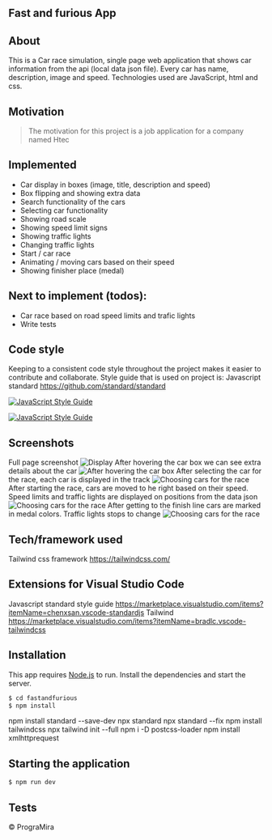 ## Fast and furious App
## About
This is a Car race simulation, single page web application that shows car information from the api (local data json file). Every car has name, description, image and speed. Technologies used are JavaScript, html and css.

## Motivation
> The motivation for this project is a job application for a company named Htec

## Implemented
- Car display in boxes (image, title, description and speed)
- Box flipping and showing extra data
- Search functionality of the cars
- Selecting car functionality 
- Showing road scale
- Showing speed limit signs
- Showing traffic lights
- Changing traffic lights
- Start / car race
- Animating / moving cars based on their speed
- Showing finisher place (medal)

## Next to implement (todos):
- Car race based on road speed limits and trafic lights
- Write tests


## Code style
Keeping to a consistent code style throughout the project makes it easier to contribute and collaborate. Style guide that is used on project is: Javascript standard
https://github.com/standard/standard

[![JavaScript Style Guide](https://cdn.rawgit.com/standard/standard/master/badge.svg)](https://github.com/standard/standard)

[![JavaScript Style Guide](https://img.shields.io/badge/code_style-standard-brightgreen.svg)](https://standardjs.com)

 
## Screenshots
Full page screenshot
![Display](https://i.ibb.co/9yfc20D/screencapture-localhost-8080-2019-08-19-01-02-54.png)
After hovering the car box we can see extra details about the car
![After hovering the car box](https://i.ibb.co/DDhchDK/download.png)
After selecting the car for the race, each car is displayed in the track
![Choosing cars for the race](https://i.ibb.co/WkPHsQX/Screenshot-2.png)
After starting the race, cars are moved to he right based on their speed. 
Speed limits and traffic lights are displayed on positions from the data json
![Choosing cars for the race](https://i.ibb.co/TWgSQG2/Screenshot-1.png)
After getting to the finish line cars are marked in medal colors. Traffic lights stops to change
![Choosing cars for the race](https://i.ibb.co/XY95M3z/Screenshot-4.png)

## Tech/framework used
Tailwind css framework
https://tailwindcss.com/

## Extensions for Visual Studio Code
Javascript standard style guide https://marketplace.visualstudio.com/items?itemName=chenxsan.vscode-standardjs
Tailwind https://marketplace.visualstudio.com/items?itemName=bradlc.vscode-tailwindcss

## Installation
This app requires [Node.js](https://nodejs.org/) to run.
Install the dependencies and start the server.
```sh
$ cd fastandfurious
$ npm install
```

npm install standard --save-dev
npx standard
npx standard --fix
npm install tailwindcss
npx tailwind init --full
npm i -D postcss-loader
npm install xmlhttprequest

## Starting the application
```sh
$ npm run dev
```
## Tests


 © PrograMira